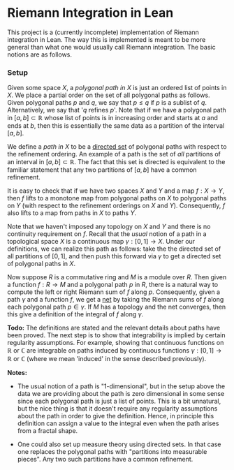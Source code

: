 # Riemann Integration in Lean

This project is a (currently incomplete) implementation of Riemann integration in Lean. The way this is implemented is meant to be more general than what one would usually call Riemann integration. The basic notions are as follows.

### Setup

Given some space $X$, a *polygonal path in $X$* is just an ordered list of points in $X$. We place a partial order on the set of all polygonal paths as follows. Given polygonal paths $p$ and $q$, we say that $p\leq q$ if $p$ is a sublist of $q$. Alternatively, we say that '$q$ refines $p$'. Note that if we have a polygonal path in $[a,b] \subset \mathbb{R}$ whose list of points is in increasing order and starts at $a$ and ends at $b$, then this is essentially the same data as a partition of the interval $[a,b]$.

We define a *path in $X$* to be a [directed set](https://en.wikipedia.org/wiki/Directed_set) of polygonal paths with respect to the refinement ordering. An example of a path is the set of *all* partitions of an interval in $[a,b] \subset \mathbb{R}$. The fact that this set is directed is equivalent to the familiar statement that any two partitions of $[a,b]$ have a common refinement.


It is easy to check that if we have two spaces $X$ and $Y$ and a map $f : X\to Y$, then $f$ lifts to a monotone map from polygonal paths on $X$ to polygonal paths on $Y$ (with respect to the refinement orderings on $X$ and $Y$). Consequently, $f$ also lifts to a map from paths in $X$ to paths $Y.$

Note that we haven't imposed any topology on $X$ and $Y$ and there is no continuity requirement on $f$. Recall that the *usual* notion of a path in a topological space $X$ is a continuous map $\gamma : [0,1]\to X$. Under our definitions, we can realize this path as follows: take the the directed set of all partitions of $[0,1]$, and then push this forward via $\gamma$ to get a directed set of polygonal paths in $X.$

Now suppose $R$ is a commutative ring and $M$ is a module over $R$. Then given a function $f : R \to M$ and a polygonal path $p$ in $R$, there is a natural way to compute the left or right Riemann sum of $f$ along $p$. Consequently, given a path $\gamma$ and a function $f$, we get a [net](https://en.wikipedia.org/wiki/Net_(mathematics)) by taking the Riemann sums of $f$ along each polygonal path $p \in \gamma$. If $M$ has a topology and the net converges, then this give a definition of the integral of $f$ along $\gamma$.

**Todo:** The definitions are stated and the relevant details about paths have been proved. The next step is to show that integrability is implied by certain regularity assumptions. For example, showing that continuous functions on $\mathbb{R}$ or $\mathbb{C}$ are integrable on paths induced by continuous functions $\gamma : [0,1] \to \mathbb{R}$ or $\mathbb{C}$ (where  we mean 'induced' in the sense described previously).

**Notes:**

* The usual notion of a path is "1-dimensional", but in the setup above the data we are providing about the path is zero dimensional in some sense since each polygonal path is just a list of points. This is a bit unnatural, but the nice thing is that it doesn't require any regularity assumptions about the path in order to give the definition. Hence, in principle this definition can assign a value to the integral even when the path arises from a fractal shape.

* One could also set up measure theory using directed sets. In that case one replaces the polygonal paths with "partitions into measurable pieces". Any two such partitions have a common refinement.



